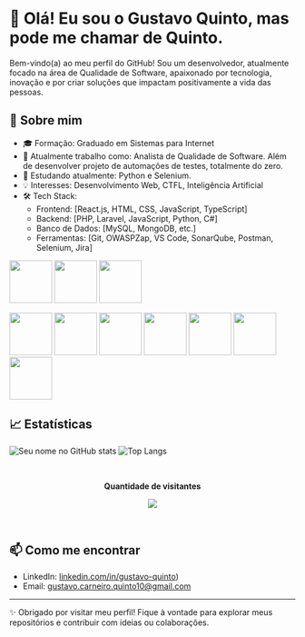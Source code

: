 # 👋 Olá! Eu sou o Gustavo Quinto, mas pode me chamar de Quinto.

Bem-vindo(a) ao meu perfil do GitHub! Sou um desenvolvedor, atualmente focado na área de Qualidade de Software, apaixonado por tecnologia, inovação e por criar soluções que impactam positivamente a vida das pessoas.

## 🚀 Sobre mim

- 🎓 Formação: Graduado em Sistemas para Internet
- 💼 Atualmente trabalho como: Analista de Qualidade de Software. Além de desenvolver projeto de automações de testes, totalmente do zero.
- 🌱 Estudando atualmente: Python e Selenium.
- 💡 Interesses: Desenvolvimento Web, CTFL, Inteligência Artificial
- 🛠️ Tech Stack:
  - Frontend: [React.js, HTML, CSS, JavaScript, TypeScript]
  - Backend: [PHP, Laravel, JavaScript, Python, C#]
  - Banco de Dados: [MySQL, MongoDB, etc.]
  - Ferramentas: [Git, OWASPZap, VS Code, SonarQube, Postman, Selenium, Jira]
<p align="left">
 <img src="https://cdn.jsdelivr.net/gh/devicons/devicon@latest/icons/linux/linux-original.svg" height="75" />
 <img src="https://cdn.jsdelivr.net/gh/devicons/devicon@latest/icons/apple/apple-original.svg" height="75"/>
 <img src="https://cdn.jsdelivr.net/gh/devicons/devicon@latest/icons/windows11/windows11-original-wordmark.svg" height="75"/>  
  
</p>
<p align="left">
  <img src="https://cdn.jsdelivr.net/gh/devicons/devicon@latest/icons/python/python-original-wordmark.svg" height="75" />
  <img src="https://cdn.jsdelivr.net/gh/devicons/devicon@latest/icons/selenium/selenium-original.svg" height="75"/>
  <img src="https://cdn.jsdelivr.net/gh/devicons/devicon@latest/icons/cypressio/cypressio-original-wordmark.svg" height="75"/>
  <img src="https://cdn.jsdelivr.net/gh/devicons/devicon@latest/icons/postman/postman-original.svg" height="75"/>      
  <img src="https://cdn.jsdelivr.net/gh/devicons/devicon@latest/icons/sonarqube/sonarqube-original-wordmark.svg" height="75"/>
  <img src="https://cdn.jsdelivr.net/gh/devicons/devicon@latest/icons/laravel/laravel-original.svg" height="75"/>
  <img src="https://cdn.jsdelivr.net/gh/devicons/devicon@latest/icons/mysql/mysql-original-wordmark.svg"  height="75"/>
</p>  

## 📈 Estatísticas

![Seu nome no GitHub stats](https://github-readme-stats.vercel.app/api?username=gustavocquinto&show_icons=true&theme=radical)
![Top Langs](https://github-readme-stats.vercel.app/api/top-langs/?username=gustavocquinto&layout=compact&theme=radical)

<div align="center">
  <br><p align="center"><b>Quantidade de visitantes</b></p>  
  <p align="center"><img align="center" src="https://profile-counter.glitch.me/{gustavocquinto}/count.svg" /></p> 
  <br>
</div>

## 📫 Como me encontrar

- LinkedIn: [linkedin.com/in/gustavo-quinto](https://www.linkedin.com/in/gustavo-quinto/))
- Email: [gustavo.carneiro.quinto10@gmail.com](mailto:gustavo.carneiro.quinto10@gmail.com)

---

✨ Obrigado por visitar meu perfil! Fique à vontade para explorar meus repositórios e contribuir com ideias ou colaborações.
